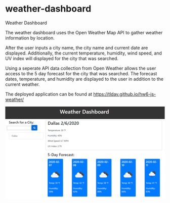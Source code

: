 # weather-dashboard

Weather Dashboard

The weather dashboard uses the Open Weather Map API to gather weather information by location.

After the user inputs a city name, the city name and current date are displayed. Additionally, the current temperature, humidity, wind speed, and UV index will displayed for the city that was searched.

Using a seperate API data collection from Open Weather allows the user access to the 5 day forecast for the city that was searched. The forecast dates, temperature, and humidity are displayed to the user in addition to the current weather.

The deployed application can be found at https://tldav.github.io/hw6-js-weather/

![Weather Dashboard](/assets/weather-dashboard.PNG)
